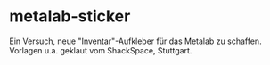 metalab-sticker
===============

Ein Versuch, neue "Inventar"-Aufkleber für das Metalab zu schaffen. Vorlagen u.a. geklaut vom ShackSpace, Stuttgart.